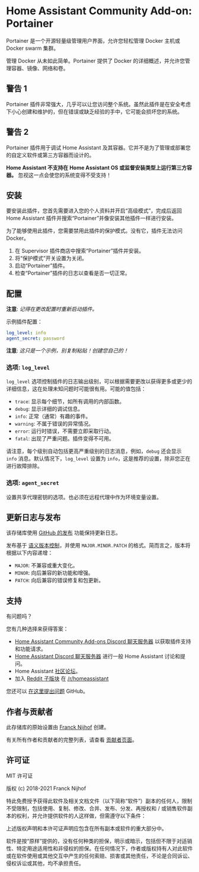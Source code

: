 # Home Assistant Community Add-on: Portainer

Portainer 是一个开源轻量级管理用户界面，允许您轻松管理 Docker 主机或 Docker swarm 集群。

管理 Docker 从未如此简单。Portainer 提供了 Docker 的详细概述，并允许您管理容器、镜像、网络和卷。

## 警告 1

Portainer 插件非常强大，几乎可以让您访问整个系统。虽然此插件是在安全考虑下小心创建和维护的，但在错误或缺乏经验的手中，它可能会损坏您的系统。

## 警告 2

Portainer 插件用于调试 Home Assistant 及其容器。它并不是为了管理或部署您的自定义软件或第三方容器而设计的。

**Home Assistant 不支持在 Home Assistant OS 或监督安装类型上运行第三方容器。** 忽视这一点会使您的系统变得不受支持！

## 安装

要安装此插件，您首先需要进入您的个人资料并开启“高级模式”，完成后返回 Home Assistant 插件并搜索“Portainer”并像安装其他插件一样进行安装。

为了能够使用此插件，您需要禁用此插件的保护模式。没有它，插件无法访问 Docker。

1. 在 Supervisor 插件商店中搜索“Portainer”插件并安装。
2. 将“保护模式”开关设置为关闭。
3. 启动“Portainer”插件。
4. 检查“Portainer”插件的日志以查看是否一切正常。

## 配置

**注意**: _记得在更改配置时重新启动插件。_

示例插件配置：

```yaml
log_level: info
agent_secret: password
```

**注意**: _这只是一个示例，别复制粘贴！创建您自己的！_

### 选项: `log_level`

`log_level` 选项控制插件的日志输出级别，可以根据需要更改以获得更多或更少的详细信息，这在处理未知问题时可能很有用。可能的值包括：

- `trace`: 显示每个细节，如所有调用的内部函数。
- `debug`: 显示详细的调试信息。
- `info`: 正常（通常）有趣的事件。
- `warning`: 不属于错误的异常情况。
- `error`: 运行时错误，不需要立即采取行动。
- `fatal`: 出现了严重问题。插件变得不可用。

请注意，每个级别自动包括更高严重级别的日志消息，例如，`debug` 还会显示 `info` 消息。默认情况下，`log_level` 设置为 `info`，这是推荐的设置，除非您正在进行故障排除。

### 选项: `agent_secret`

设置共享代理密钥的选项。也必须在远程代理中作为环境变量设置。

## 更新日志与发布

该存储库使用 [GitHub 的发布][releases] 功能保持更新日志。

发布基于 [语义版本控制][semver]，并使用 `MAJOR.MINOR.PATCH` 的格式。简而言之，版本将根据以下内容递增：

- `MAJOR`: 不兼容或重大变化。
- `MINOR`: 向后兼容的新功能和增强。
- `PATCH`: 向后兼容的错误修复和包更新。

## 支持

有问题吗？

您有几种选择来获得答案：

- [Home Assistant Community Add-ons Discord 聊天服务器][discord] 以获取插件支持和功能请求。
- [Home Assistant Discord 聊天服务器][discord-ha] 进行一般 Home Assistant 讨论和提问。
- Home Assistant [社区论坛][forum]。
- 加入 [Reddit 子版块][reddit] 在 [/r/homeassistant][reddit]

您还可以 [在这里提出问题][issue] GitHub。

## 作者与贡献者

此存储库的原始设置由 [Franck Nijhof][frenck] 创建。

有关所有作者和贡献者的完整列表，请查看 [贡献者页面][contributors]。

## 许可证

MIT 许可证

版权 (c) 2018-2021 Franck Nijhof

特此免费授予获得此软件及相关文档文件（以下简称“软件”）副本的任何人，限制不受限制，包括使用、复制、修改、合并、发布、分发、再授权和 / 或销售软件副本的权利，并允许提供软件的人这样做，但需遵守以下条件：

上述版权声明和本许可证声明应包含在所有副本或软件的重大部分中。

软件是按“原样”提供的，没有任何种类的担保，明示或暗示，包括但不限于对适销性、特定用途适用性和非侵权的担保。在任何情况下，作者或版权持有人对此软件或在软件使用或其他交互中产生的任何索赔、损害或其他责任，不论是合同诉讼、侵权诉讼或其他，均不承担责任。

[contributors]: https://github.com/hassio-addons/addon-portainer/graphs/contributors
[discord-ha]: https://discord.gg/c5DvZ4e
[discord]: https://discord.me/hassioaddons
[forum]: https://community.home-assistant.io/t/home-assistant-community-add-on-portainer/68836?u=frenck
[frenck]: https://github.com/frenck
[issue]: https://github.com/hassio-addons/addon-portainer/issues
[reddit]: https://reddit.com/r/homeassistant
[releases]: https://github.com/hassio-addons/addon-portainer/releases
[semver]: http://semver.org/spec/v2.0.0.htm